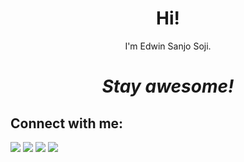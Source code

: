 <h1 align='center'> Hi!</h1>
<p align='center'>I'm Edwin Sanjo Soji.</p>
<h1 align='center'><i>Stay awesome!</i></h1>

## Connect with me:

<p align = "center">

[<img src ="https://img.shields.io/badge/website-%23.svg?&style=for-the-badge&logo=www&logoColor=white%22&color=black">](https://edwinsanjosoji.tk/)
[<img src="https://img.shields.io/badge/twitter-%231DA1F2.svg?&style=for-the-badge&logo=twitter&logoColor=white&color=black" />](https://twitter.com/edwin_sanjo) 
[<img src="https://img.shields.io/badge/instagram-%2312100E.svg?&style=for-the-badge&logo=instagram&logoColor=white&color=black" />](https://instagram.com/edwin.sanjo)
  [<img src="https://img.shields.io/badge/discord-%2312100E.svg?&style=for-the-badge&logo=instagram&logoColor=white&color=black" />](https://discord.com/users/763978445847658527
)

</p>

